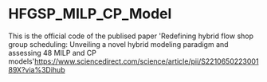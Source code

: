 # HFGSP_MILP_CP_Model
This is the official code of the publised paper 'Redefining hybrid flow shop group scheduling: Unveiling a novel hybrid modeling paradigm and assessing 48 MILP and CP models'https://www.sciencedirect.com/science/article/pii/S221065022300189X?via%3Dihub
